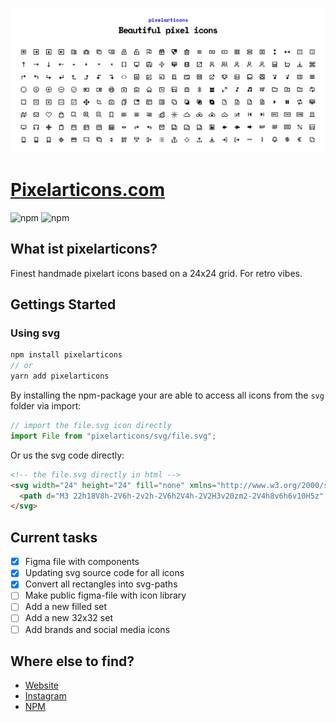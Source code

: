 ![alt text](cover.jpg "Pixelarticons Cover")

# [Pixelarticons.com](https://pixelarticons.com "Pixelarticons - Website")

![npm](https://img.shields.io/npm/v/pixelarticons.svg?color=green&label=npm&style=popout-square)
![npm](https://img.shields.io/npm/dt/pixelarticons.svg?color=blue&style=popout-square)

## What ist pixelarticons?

Finest handmade pixelart icons based on a 24x24 grid. For retro vibes.

## Gettings Started

### Using svg

```javascript
npm install pixelarticons
// or
yarn add pixelarticons
```

By installing the npm-package your are able to access all icons from the `svg` folder via import:

```jsx
// import the file.svg icon directly
import File from "pixelarticons/svg/file.svg";
```

Or us the svg code directly:

```html
<!-- the file.svg directly in html -->
<svg width="24" height="24" fill="none" xmlns="http://www.w3.org/2000/svg">
  <path d="M3 22h18V8h-2V6h-2v2h-2V6h2V4h-2V2H3v20zm2-2V4h8v6h6v10H5z" fill="currentColor" />
</svg>
```

## Current tasks

- [x] Figma file with components
- [x] Updating svg source code for all icons
- [x] Convert all rectangles into svg-paths
- [ ] Make public figma-file with icon library
- [ ] Add a new filled set
- [ ] Add a new 32x32 set
- [ ] Add brands and social media icons

## Where else to find?

- [Website](https://www.pixelarticons.com "Pixelarticons - Website")
- [Instagram](https://www.instagram.com/pixelarticons/ "Pixelarticons - Instagram")
- [NPM](https://www.npmjs.com/package/pixelarticons "Pixelarticons - Npm")
